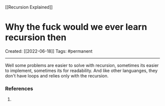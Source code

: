 [[Recursion Explained]]

# Why the fuck would we ever learn recursion then
Created:  [[2022-06-18]]
Tags: #permanent 

---
Well some problems are easier to solve with recursion, sometimes its easier to implement, sometimes its for readability. And like other languanges, they don't have loops and relies only with the recursion.















### References
1. 
